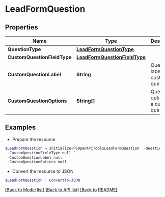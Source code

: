 # LeadFormQuestion
## Properties

Name | Type | Description | Notes
------------ | ------------- | ------------- | -------------
**QuestionType** | [**LeadFormQuestionType**](LeadFormQuestionType.md) |  | [optional] 
**CustomQuestionFieldType** | [**LeadFormQuestionFieldType**](LeadFormQuestionFieldType.md) |  | [optional] 
**CustomQuestionLabel** | **String** | Question label for a custom question. | [optional] 
**CustomQuestionOptions** | **String[]** | Question options for a custom question. | [optional] 

## Examples

- Prepare the resource
```powershell
$LeadFormQuestion = Initialize-PSOpenAPIToolsLeadFormQuestion  -QuestionType null `
 -CustomQuestionFieldType null `
 -CustomQuestionLabel null `
 -CustomQuestionOptions null
```

- Convert the resource to JSON
```powershell
$LeadFormQuestion | ConvertTo-JSON
```

[[Back to Model list]](../README.md#documentation-for-models) [[Back to API list]](../README.md#documentation-for-api-endpoints) [[Back to README]](../README.md)

